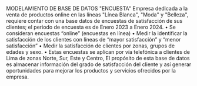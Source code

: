 MODELAMIENTO DE BASE DE DATOS "ENCUESTA"
Empresa dedicada a la venta de productos online en las líneas "Línea Blanca", "Moda" y "Belleza", requiere contar con una base datos de encuestas de satisfacción de sus clientes; el periodo de encuesta es de Enero 2023 a Enero 2024. 
• Se consideran encuestas “online” (encuestas en línea)
• Medir la identificar la satisfacción de los clientes con líneas de “mayor satisfacción” y “menor satisfacción”
• Medir la satisfacción de clientes por zonas, grupos de edades y sexo.
• Estas encuestas se aplican por vía telefónica a clientes de Lima de zonas Norte, Sur, Este y Centro, 
El propósito de esta base de datos es almacenar información del grado de satisfacción del cliente y así generar oportunidades para mejorar los productos y servicios ofrecidos por la empresa.
 
